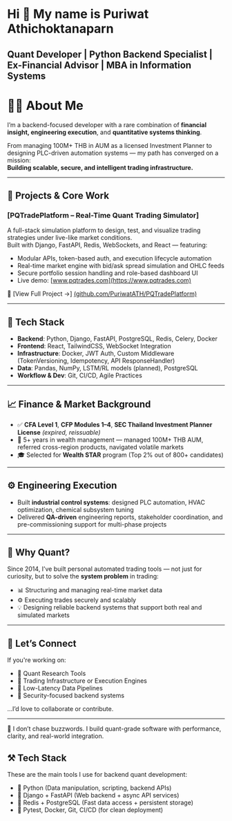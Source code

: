 Hi 👋 My name is Puriwat Athichoktanaparn
=========================================

Quant Developer | Python Backend Specialist | Ex-Financial Advisor | MBA in Information Systems
-----------------------------------------------------------------------------------------------

# 👨‍💻 About Me

I’m a backend-focused developer with a rare combination of **financial insight, engineering execution**, and **quantitative systems thinking**.

From managing 100M+ THB in AUM as a licensed Investment Planner to designing PLC-driven automation systems — my path has converged on a mission:  
**Building scalable, secure, and intelligent trading infrastructure.**

---

## 🚀 Projects & Core Work

### [PQTradePlatform – Real-Time Quant Trading Simulator]

A full-stack simulation platform to design, test, and visualize trading strategies under live-like market conditions.  
Built with Django, FastAPI, Redis, WebSockets, and React — featuring:

- Modular APIs, token-based auth, and execution lifecycle automation
- Real-time market engine with bid/ask spread simulation and OHLC feeds
- Secure portfolio session handling and role-based dashboard UI
- Live demo: [www.pqtrades.com](https://www.pqtrades.com)

📖 [View Full Project →] [(github.com/PuriwatATH/PQTradePlatform)](https://github.com/PuriwatATH/pqtrades-showcase)

---

## 🔧 Tech Stack

- **Backend**: Python, Django, FastAPI, PostgreSQL, Redis, Celery, Docker
- **Frontend**: React, TailwindCSS, WebSocket Integration
- **Infrastructure**: Docker, JWT Auth, Custom Middleware (TokenVersioning, Idempotency, API ResponseHandler)
- **Data**: Pandas, NumPy, LSTM/RL models (planned), PostgreSQL
- **Workflow & Dev**: Git, CI/CD, Agile Practices

---

## 📈 Finance & Market Background

- ✅ **CFA Level 1**, **CFP Modules 1–4**, **SEC Thailand Investment Planner License** *(expired, reissuable)*
- 🏦 5+ years in wealth management — managed 100M+ THB AUM, referred cross-region products, navigated volatile markets
- 🎓 Selected for **Wealth STAR** program (Top 2% out of 800+ candidates)

---

## ⚙️ Engineering Execution

- Built **industrial control systems**: designed PLC automation, HVAC optimization, chemical subsystem tuning
- Delivered **QA-driven** engineering reports, stakeholder coordination, and pre-commissioning support for multi-phase projects

---

## 🔭 Why Quant?

Since 2014, I’ve built personal automated trading tools — not just for curiosity, but to solve the **system problem** in trading:

- 📊 Structuring and managing real-time market data
- ⚙️ Executing trades securely and scalably
- 💡 Designing reliable backend systems that support both real and simulated markets

---

## 🤝 Let’s Connect

If you're working on:

- 🧠 Quant Research Tools
- 📡 Trading Infrastructure or Execution Engines
- 🔁 Low-Latency Data Pipelines
- 🔐 Security-focused backend systems

...I’d love to collaborate or contribute.

---

<p>
  🧭 I don’t chase buzzwords. I build quant-grade software with performance, clarity, and real-world integration.<br />
</p>

## ⚒️ Tech Stack

These are the main tools I use for backend quant development:

- 🐍 Python (Data manipulation, scripting, backend APIs)
- 🧱 Django + FastAPI (Web backend + async API services)
- 🧠 Redis + PostgreSQL (Fast data access + persistent storage)
- 🧪 Pytest, Docker, Git, CI/CD (for clean deployment)
